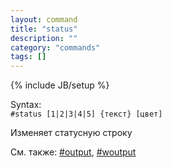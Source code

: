 ```yaml
---
layout: command
title: "status"
description: ""
category: "commands"
tags: []
---
```

{% include JB/setup %}

Syntax:  
`#status [1|2|3|4|5] {текст} [цвет]`  

Изменяет статусную строку

См. также: [#output](#output), [#woutput](#woutput)

